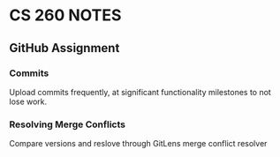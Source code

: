 # CS 260 NOTES
## GitHub Assignment
### Commits
Upload commits frequently, at significant functionality milestones to not lose work.
### Resolving Merge Conflicts
Compare versions and reslove through GitLens merge conflict resolver